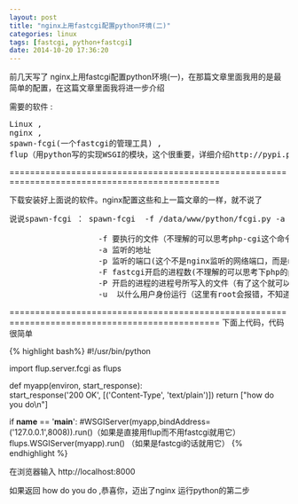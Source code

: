 ```yaml
---
layout: post
title: "nginx上用fastcgi配置python环境(二)"
categories: linux
tags: [fastcgi, python+fastcgi]
date: 2014-10-20 17:36:20
---
```

前几天写了   nginx上用fastcgi配置python环境(一)，在那篇文章里面我用的是最简单的配置，在这篇文章里面我将进一步介绍

需要的软件 : 
<pre>
Linux ,
nginx ,
spawn-fcgi(一个fastcgi的管理工具) ,
flup（用python写的实现WSGI的模块，这个很重要，详细介绍http://pypi.python.org/pypi/flup/1.0）,
</pre>
                    
===============================================================================================

下载安装好上面说的软件。nginx配置这些和上一篇文章的一样，就不说了
<pre>
说说spawn-fcgi ： spawn-fcgi  -f /data/www/python/fcgi.py -a 127.0.0.1 -p 8008  -F 5 -P /var/run/fcgi.pid -u www
                      
                   -f 要执行的文件（不理解的可以思考php-cgi这个命令）
                   -a 监听的地址
                   -p 监听的端口(这个不是nginx监听的网络端口，而是nginx的fastcgi-pass传过来的端口)
                   -F fastcgi开启的进程数(不理解的可以思考下php的php-cgi数目)
                   -P 开启的进程的进程号所写入的文件（有了这个就可以很轻松的杀掉开启的fasgcgi）
                   -u  以什么用户身份运行（这里有root会报错，不知道什么原因）
</pre>


===============================================================================================
下面上代码，代码很简单

{% highlight bash%}
#!/usr/bin/python

import flup.server.fcgi as flups

def myapp(environ, start_response):   
    start_response('200 OK', [('Content-Type', 'text/plain')])
    return ["how do you do\n"]
    
if __name__  == '__main__':
    #WSGIServer(myapp,bindAddress=('127.0.0.1',8008)).run()（如果是直接用flup而不用fastcgi就用它）
    flups.WSGIServer(myapp).run() （如果是fastcgi的话就用它）
{% endhighlight %}


在浏览器输入 http://localhost:8000

如果返回 how do you do ,恭喜你，迈出了nginx 运行python的第二步
